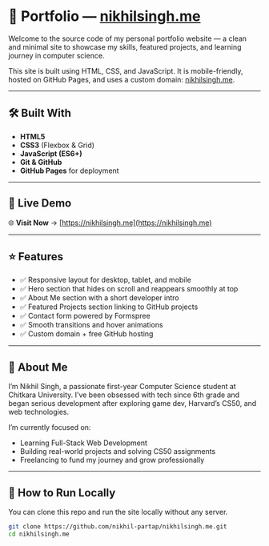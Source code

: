 # 📌 Portfolio — [nikhilsingh.me](https://nikhilsingh.me)

Welcome to the source code of my personal portfolio website — a clean and minimal site to showcase my skills, featured projects, and learning journey in computer science.

This site is built using HTML, CSS, and JavaScript. It is mobile-friendly, hosted on GitHub Pages, and uses a custom domain: [nikhilsingh.me](https://nikhilsingh.me).

---

## 🛠 Built With

- **HTML5**
- **CSS3** (Flexbox & Grid)
- **JavaScript (ES6+)**
- **Git & GitHub**
- **GitHub Pages** for deployment

---

## 🔗 Live Demo

🌐 **Visit Now** → [https://nikhilsingh.me](https://nikhilsingh.me)

---

## ⭐ Features

- ✅ Responsive layout for desktop, tablet, and mobile
- ✅ Hero section that hides on scroll and reappears smoothly at top
- ✅ About Me section with a short developer intro
- ✅ Featured Projects section linking to GitHub projects
- ✅ Contact form powered by Formspree
- ✅ Smooth transitions and hover animations
- ✅ Custom domain + free GitHub hosting

---

## 🧠 About Me

I’m Nikhil Singh, a passionate first-year Computer Science student at Chitkara University. I’ve been obsessed with tech since 6th grade and began serious development after exploring game dev, Harvard’s CS50, and web technologies.

I’m currently focused on:
- Learning Full-Stack Web Development
- Building real-world projects and solving CS50 assignments
- Freelancing to fund my journey and grow professionally

---

## 🧪 How to Run Locally

You can clone this repo and run the site locally without any server.

```bash
git clone https://github.com/nikhil-partap/nikhilsingh.me.git
cd nikhilsingh.me
